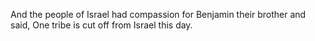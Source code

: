And the people of Israel had compassion for Benjamin their brother and said, One tribe is cut off from Israel this day.
